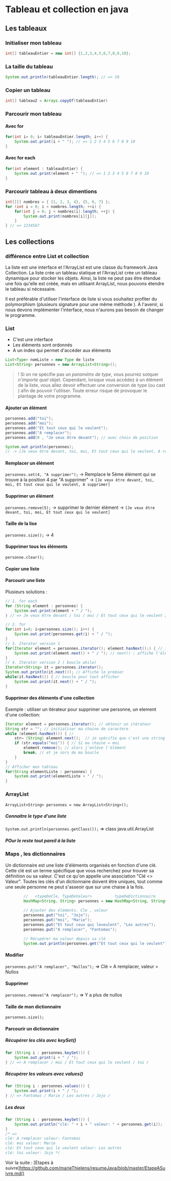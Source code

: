 # Tableau et collection en java

## Les tableaux

### Initialiser mon tableau 

```java
int[] tableauEntier = new int[] {1,2,3,4,5,6,7,8,9,10};
```
### La taille du tableau
```java
System.out.println(tableauEntier.length); // => 10
```
### Copier un tableau
```java
int[] tableau2 = Arrays.copyOf(tableauEntier)
```
### Parcourir mon tableau

#### Avec for
```java
for(int i= 0; i< tableauEntier.length; i++) {
    System.out.print(i + " "); // => 1 2 3 4 5 6 7 8 9 10
}
```

#### Avec for each
```java
for(int element : tableauEntier) {
    System.out.print(element + " "); // => 1 2 3 4 5 6 7 8 9 10
}
```

### Parcourir tableau à deux dimentions
```java
int[][] nombres = { {1, 2, 3, 4}, {5, 6, 7} };
for (int i = 0; i < nombres.length; ++i) {
    for(int j = 0; j < nombres[i].length; ++j) {
        System.out.print(nombres[i][j]);
    }
} // => 1234567
```
## Les collections 

### différence entre List et collection

La liste est une interface et l'ArrayList est une classe du framework Java Collection. La liste crée un tableau statique et l'ArrayList crée un tableau dynamique pour stocker les objets. Ainsi, la liste ne peut pas être étendue une fois qu'elle est créée, mais en utilisant ArrayList, nous pouvons étendre le tableau si nécessaire.

Il est préférable d'utiliser l'interface de liste si vous souhaitez profiter du polymorphism (plusieurs signature pour une même méthode ). À l'avenir, si nous devons implémenter l'interface, nous n'aurons pas besoin de changer le programme.

### List
- C'est une interface
- Les éléments sont ordonnés
- A un index qui permet d'accéder aux éléments

```java
List<Type> nomListe = new Type de liste
List<String> personnes = new ArrayList<String>();
```
> ! Si on ne spécifie pas un *paramètre de type*, vous pourrez sotquer *n'importe quel* objet. 
> Cependant, lorsque vous accédez à un élément de la liste, vous allez devoir effectuer une conversion de type (ou cast ) afin de pouvoir l'utiliser. 
>Toute erreur risque de provoquer le plantage de votre programme.

#### Ajouter un élément

```java
personnes.add("toi"); 
personnes.add("moi");
personnes.add("Et tout ceux qui le veulent");
personnes.add("A remplacer");
personnes.add(0 , "Je veux être devant"); // avec choix de position

System.out.println(personnes);
// -> [Je veux être devant, toi, moi, Et tout ceux qui le veulent, A remplacer]
```

#### Remplacer un élément
`personnes.set(4, "A supprimer");` -> Remplace le 5ème élément qui se trouve à la position 4 par "A supprimer"
-> `[Je veux être devant, toi, moi, Et tout ceux qui le veulent, A supprimer]` 

#### Supprimer un élément
`personnes.remove(5);` -> supprimer le dernier élément 
-> `[Je veux être devant, toi, moi, Et tout ceux qui le veulent]`

#### Taille de la lise
`personnes.size();` -> 4

#### Supprimer tous les éléments
`personne.clear();`

#### Copier une liste

#### Parcourir une liste
Plusieurs solutions :
```java
// 1. for each
for (String element : personnes) {
    System.out.print(element + " / ");
} // => Je veux être devant / toi / moi / Et tout ceux qui le veulent / 

// 2. for
for(int i=0; i<personnes.size(); i++) {
    System.out.print(personnes.get(i) + " / ");
}
// 3. Iterator version 1 
for(Iterator element = personnes.iterator(); element.hasNext();) { // iterator() permet d'obtenir un iterateur
    System.out.print(element.next() + " / "); // next() : affiche l'élément suivant
}
// 4. Iterator version 2 ( boucle while)
Iterator<String> it = personnes.iterator();
System.out.println(it.next()); // Affiche le premier
while(it.hasNext()) { // boucle pour tout afficher
    System.out.print(it.next() + " / ");
}
```
#### Supprimer des éléments d'une collection
Exemple : utiliser un itérateur pour supprimer une personne, un element d'une collection:

```java
Iterator element = personnes.iterator(); // obtenir un itérateur
String str = ""; // initialiser ma chaine de caractère
while (element.hasNext()) { //
    str= (String) element.next();  // je spécifie que c'est une string sinon ce serait un objet. L'élément suivant
    if (str.equals("moi")) { // Si ma chaine = moi
        element.remove(); // alors j'enlève l'élément
        break; // et je sors de ma boucle
    }
}
// Afficher mon tableau
for(String elementListe : personnes) {
    System.out.print(elementListe + " / ");
}
```
### ArrayList

`ArrayList<String> personnes = new ArrayList<String>();`

##### Connaitre le type d'une liste
`System.out.println(personnes.getClass());` => class java.util.ArrayList

##### POur le reste tout pareil à la liste

### Maps , les dictionnaires

Un dictionnaire est une liste d'éléments organisés en fonction d'une clé. Cette clé est un terme spécifique que vous recherchez pour trouver sa définition ou sa valeur. C'est ce qu'on appelle une association "Clé <> Valeur".
Toutes les clés d'un dictionnaire doivent être uniques, tout comme une seule personne ne peut s'asseoir que sur une chaise à la fois.

```java
        //   <typeDeCle, TypeDeValeur>          typeDeDictionnaire
        HashMap<String, String> personnes = new HashMap<String, String>();
        
        // Ajouter des éléments. Cle , valeur
        personnes.put("toi", "Jojo");
        personnes.put("moi", "Marie");
        personnes.put("Et tout ceux qui leveulent", "Les autres");
        personnes.put("A remplacer", "Fantomas");

        // Récupérer ma valaur depuis sa clé
        System.out.println(personnes.get("Et tout ceux qui le veulent")); // => Les autres
```

#### Modifier
`personnes.put("A remplacer", "Nullos");`  =>  Clé = A remplacer, valeur = Nullos

#### Supprimer
`personnes.remove("A remplacer");` => Y a plus de nullos

#### Taille de mon dictionnaire
`personnes.size();`

#### Parcourir un dictionnaire

##### Récupérer les clés avec keySet()
```java
for (String i : personnes.keySet()) {
    System.out.print(i + " / ");
} // => A remplacer / moi / Et tout ceux qui le veulent / toi / 
```

##### Récupérer les valeurs avec values()
```java
for (String i : personnes.values()) {
    System.out.print(i + " / ");
} // => Fantomas / Marie / Les autres / Jojo / 
```

##### Les deux

```java
for (String i : personnes.keySet()) {
    System.out.println("clé: " + i + " valeur: " + personnes.get(i));
}
/* =>
clé: A remplacer valeur: Fantomas
clé: moi valeur: Marie
clé: Et tout ceux qui le veulent valeur: Les autres
clé: toi valeur: Jojo */
```

Voir la suite : [Etapes à suivre]https://github.com/marieThielens/resumeJava/blob/master/EtapeASuivre.md()